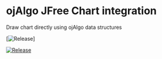 # ojAlgo JFree Chart integration

Draw chart directly using ojAlgo data structures

[![Release](https://jitpack.io/v/optimatika/ojAlgo-jfreechart.svg)]

[![Release](https://jitpack.io/v/optimatika/ojAlgo-jfreechart.svg)](https://jitpack.io/#optimatika/ojAlgo-jfreechart)
